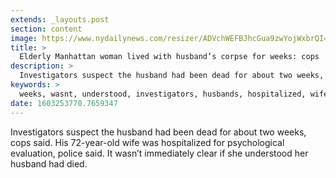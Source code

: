 ```yaml
--- 
extends: _layouts.post 
section: content 
image: https://www.nydailynews.com/resizer/ADVchWEFBJhcGua9zwYojWxbrQI=/1200x0/left/middle/cloudfront-us-east-1.images.arcpublishing.com/tronc/YTPBP52TVVATDIAVQUSZO7VPBE.JPG 
title: > 
  Elderly Manhattan woman lived with husband’s corpse for weeks: cops 
description: > 
  Investigators suspect the husband had been dead for about two weeks, cops said.His 72-year-old wife was hospitalized for psychological evaluation, police said.It wasn’t immediately clear if she understood her husband had died. 
keywords: > 
  weeks, wasnt, understood, investigators, husbands, hospitalized, wife, manhattan, elderly, lived, cops, suspect, corpse, immediately, psychological, woman, husband 
date: 1603253770.7659347 
--- 
```

<div><p class=""> Investigators suspect the husband had been dead for about two weeks, cops said. His 72-year-old wife was hospitalized for psychological evaluation, police said. It wasn&#8217;t immediately clear if she understood her husband had died.</p> </div>
